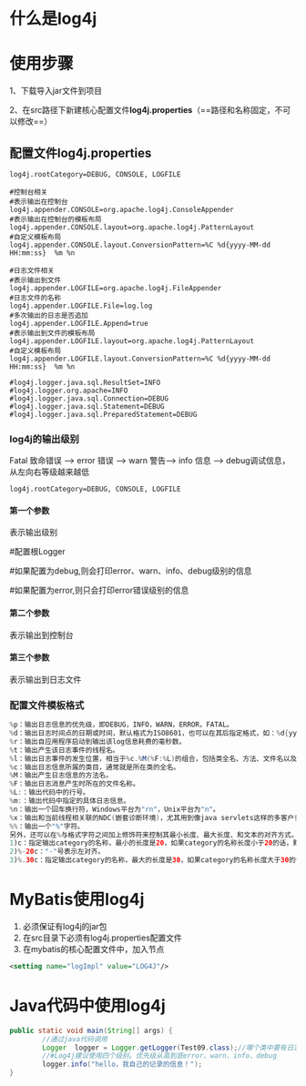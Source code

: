 # 什么是log4j

# 使用步骤

1、下载导入jar文件到项目

2、在src路径下新建核心配置文件**log4j.properties**（==路径和名称固定，不可以修改==）

## 配置文件log4j.properties

```properties
log4j.rootCategory=DEBUG, CONSOLE, LOGFILE

#控制台相关
#表示输出在控制台
log4j.appender.CONSOLE=org.apache.log4j.ConsoleAppender
#表示输出在控制台的模板布局
log4j.appender.CONSOLE.layout=org.apache.log4j.PatternLayout
#自定义模板布局
log4j.appender.CONSOLE.layout.ConversionPattern=%C %d{yyyy-MM-dd HH:mm:ss}  %m %n

#日志文件相关
#表示输出到文件
log4j.appender.LOGFILE=org.apache.log4j.FileAppender
#日志文件的名称
log4j.appender.LOGFILE.File=log.log
#多次输出的日志是否追加
log4j.appender.LOGFILE.Append=true
#表示输出到文件的模板布局
log4j.appender.LOGFILE.layout=org.apache.log4j.PatternLayout
#自定义模板布局
log4j.appender.LOGFILE.layout.ConversionPattern=%C %d{yyyy-MM-dd HH:mm:ss}  %m %n

#log4j.logger.java.sql.ResultSet=INFO  
#log4j.logger.org.apache=INFO  
#log4j.logger.java.sql.Connection=DEBUG  
#log4j.logger.java.sql.Statement=DEBUG  
#log4j.logger.java.sql.PreparedStatement=DEBUG 
```

### log4j的输出级别

Fatal 致命错误 --> error 错误 --> warn 警告--> info 信息 --> debug调试信息，从左向右等级越来越低

`log4j.rootCategory=DEBUG, CONSOLE, LOGFILE`

#### 第一个参数

表示输出级别

\#配置根Logger

\#如果配置为debug,则会打印error、warn、info、debug级别的信息

\#如果配置为error,则只会打印error错误级别的信息

#### 第二个参数

表示输出到控制台

#### 第三个参数

表示输出到日志文件

### 配置文件模板格式

```java
%p：输出日志信息的优先级，即DEBUG，INFO，WARN，ERROR，FATAL。
%d：输出日志时间点的日期或时间，默认格式为ISO8601，也可以在其后指定格式，如：%d{yyyy/MM/dd HH:mm:ss,SSS}。
%r：输出自应用程序启动到输出该log信息耗费的毫秒数。
%t：输出产生该日志事件的线程名。
%l：输出日志事件的发生位置，相当于%c.%M(%F:%L)的组合，包括类全名、方法、文件名以及在代码中的行数。例如：test.TestLog4j.main(TestLog4j.java:10)。
%c：输出日志信息所属的类目，通常就是所在类的全名。
%M：输出产生日志信息的方法名。
%F：输出日志消息产生时所在的文件名称。
%L:：输出代码中的行号。
%m:：输出代码中指定的具体日志信息。
%n：输出一个回车换行符，Windows平台为"rn"，Unix平台为"n"。
%x：输出和当前线程相关联的NDC(嵌套诊断环境)，尤其用到像java servlets这样的多客户多线程的应用中。
%%：输出一个"%"字符。
另外，还可以在%与格式字符之间加上修饰符来控制其最小长度、最大长度、和文本的对齐方式。如：
1)c：指定输出category的名称，最小的长度是20，如果category的名称长度小于20的话，默认的情况下右对齐。
2)%-20c："-"号表示左对齐。
3)%.30c：指定输出category的名称，最大的长度是30，如果category的名称长度大于30的话，就会将左边多出的字符截掉，但小于30的话也不会补空格。
```

# MyBatis使用log4j

1. 必须保证有log4j的jar包
2. 在src目录下必须有log4j.properties配置文件
3. 在mybatis的核心配置文件中，加入节点

```xml
<setting name="logImpl" value="LOG4J"/>
```

# Java代码中使用log4j

```java
public static void main(String[] args) {
		//通过java代码调用
		Logger  logger = Logger.getLogger(Test09.class);//哪个类中要有日志
		//#Log4j建议使用四个级别。优先级从高到底error、warn、info、debug
		logger.info("hello，我自己的记录的信息！");	
}
```



 